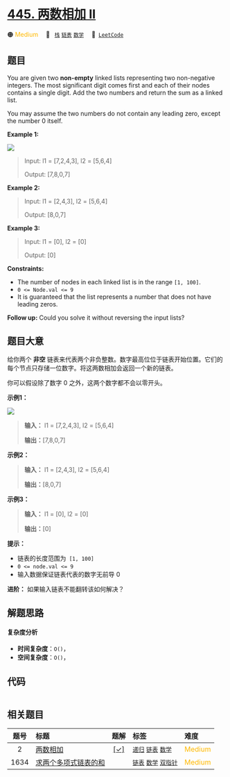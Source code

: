 # [445. 两数相加 II](https://leetcode.com/problems/add-two-numbers-ii)

🟠 <font color=#ffb800>Medium</font>&emsp; 🔖&ensp; [`栈`](/tag/stack.md) [`链表`](/tag/linked-list.md) [`数学`](/tag/math.md)&emsp; 🔗&ensp;[`LeetCode`](https://leetcode.com/problems/add-two-numbers-ii)

## 题目

You are given two **non-empty** linked lists representing two non-negative
integers. The most significant digit comes first and each of their nodes
contains a single digit. Add the two numbers and return the sum as a linked
list.

You may assume the two numbers do not contain any leading zero, except the
number 0 itself.



**Example 1:**

![](https://assets.leetcode.com/uploads/2021/04/09/sumii-linked-list.jpg)

> Input: l1 = [7,2,4,3], l2 = [5,6,4]
> 
> Output: [7,8,0,7]

**Example 2:**

> Input: l1 = [2,4,3], l2 = [5,6,4]
> 
> Output: [8,0,7]

**Example 3:**

> Input: l1 = [0], l2 = [0]
> 
> Output: [0]

**Constraints:**

  * The number of nodes in each linked list is in the range `[1, 100]`.
  * `0 <= Node.val <= 9`
  * It is guaranteed that the list represents a number that does not have leading zeros.



**Follow up:**  Could you solve it without reversing the input lists?


## 题目大意

给你两个 **非空** 链表来代表两个非负整数。数字最高位位于链表开始位置。它们的每个节点只存储一位数字。将这两数相加会返回一个新的链表。

你可以假设除了数字 0 之外，这两个数字都不会以零开头。



**示例1：**

![](https://pic.leetcode-cn.com/1626420025-fZfzMX-image.png)

> 
> 
> 
> 
> 
> **输入：** l1 = [7,2,4,3], l2 = [5,6,4]
> 
> **输出：**[7,8,0,7]
> 
> 

**示例2：**

> 
> 
> 
> 
> 
> **输入：** l1 = [2,4,3], l2 = [5,6,4]
> 
> **输出：**[8,0,7]
> 
> 

**示例3：**

> 
> 
> 
> 
> 
> **输入：** l1 = [0], l2 = [0]
> 
> **输出：**[0]
> 
> 



**提示：**

  * 链表的长度范围为` [1, 100]`
  * `0 <= node.val <= 9`
  * 输入数据保证链表代表的数字无前导 0



**进阶：** 如果输入链表不能翻转该如何解决？


## 解题思路

#### 复杂度分析

- **时间复杂度**：`O()`，
- **空间复杂度**：`O()`，

## 代码

```javascript

```

## 相关题目

<!-- prettier-ignore -->
| 题号 | 标题 | 题解 | 标签 | 难度 |
| :------: | :------ | :------: | :------ | :------ |
| 2 | [两数相加](https://leetcode.com/problems/add-two-numbers) | [[✓]](/problem/0002.md) |  [`递归`](/tag/recursion.md) [`链表`](/tag/linked-list.md) [`数学`](/tag/math.md) | <font color=#ffb800>Medium</font> |
| 1634 | [求两个多项式链表的和](https://leetcode.com/problems/add-two-polynomials-represented-as-linked-lists) |  |  [`链表`](/tag/linked-list.md) [`数学`](/tag/math.md) [`双指针`](/tag/two-pointers.md) | <font color=#ffb800>Medium</font> |